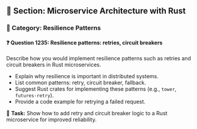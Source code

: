 ## 📘 Section: Microservice Architecture with Rust
### 🔹 Category: Resilience Patterns
#### ❓ Question 1235: Resilience patterns: retries, circuit breakers

Describe how you would implement resilience patterns such as retries and circuit breakers in Rust microservices.

- Explain why resilience is important in distributed systems.
- List common patterns: retry, circuit breaker, fallback.
- Suggest Rust crates for implementing these patterns (e.g., `tower`, `futures-retry`).
- Provide a code example for retrying a failed request.

🔧 **Task:** Show how to add retry and circuit breaker logic to a Rust microservice for improved reliability.
